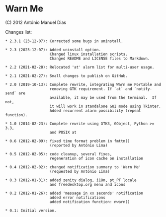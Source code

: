 Warn Me
=======

(C) 2012 António Manuel Dias

Changes list:

    * 2.3.1 (23-12-07): Corrected some bugs in uninstall.
 
    * 2.3 (2023-12-07): Added uninstall option.
                        Changed linux installation scripts.
                        Changed README and LICENSE files to Markdown.

    * 2.2 (2021-02-28): Relocated 'at' alarm list for multi-user usage.

    * 2.1 (2021-02-27): Small changes to publish on GitHub.

    * 2.0 (2019-10-13): Complete rewrite, integrating Warn me Portable and
                        removing GTK requirement. If `at` and `notify-send` are
                        available, it may be used from the terminal.  If not,
                        it will work in standalone GUI mode using Tkinter.
                        Added recurrent alarm possibility (repeat function).

    * 1.0 (2014-02-23): Complete rewrite using GTK3, GObject, Python >= 3.3,
                        and POSIX at

    * 0.6 (2012-02-09): fixed time format problem in fmttm()
                        (reported by António Lima)

    * 0.5 (2012-02-05): code cleanup, several fixes,
                        regeneration of icon cache on installation

    * 0.4 (2012-02-02): changed notification summary to 'Warn Me'
                        (requested by António Lima)

    * 0.3 (2012-01-31): added zenity dialog, i18n, pt_PT locale
                        and freedesktop.org menu and icons

    * 0.2 (2012-01-26): added 'message in xx seconds' notification
                        added error notifications
                        added notification function: nwarn()

    * 0.1: Initial version.
